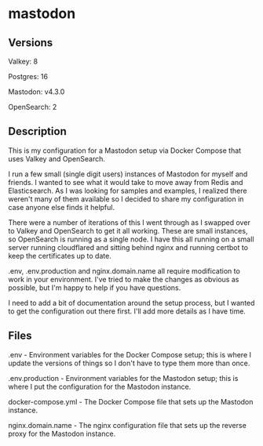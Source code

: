 # mastodon

## Versions

Valkey: 8

Postgres: 16

Mastodon: v4.3.0

OpenSearch: 2

## Description

This is my configuration for a Mastodon setup via Docker Compose that uses Valkey and OpenSearch.

I run a few small (single digit users) instances of Mastodon for myself and friends. I wanted to see what it would take to move away from Redis and Elasticsearch. As I was looking for samples and examples, I realized there weren't many of them available so I decided to share my configuration in case anyone else finds it helpful.

There were a number of iterations of this I went through as I swapped over to Valkey and OpenSearch to get it all working. These are small instances, so OpenSearch is running as a single node. I have this all running on a small server running cloudflared and sitting behind nginx and running certbot to keep the certificates up to date.

.env, .env.production and nginx.domain.name all require modification to work in your environment. I've tried to make the changes as obvious as possible, but I'm happy to help if you have questions.

I need to add a bit of documentation around the setup process, but I wanted to get the configuration out there first. I'll add more details as I have time.

## Files

.env - Environment variables for the Docker Compose setup; this is where I update the versions of things so I don't have to type them more than once.

.env.production - Environment variables for the Mastodon setup; this is where I put the configuration for the Mastodon instance.

docker-compose.yml - The Docker Compose file that sets up the Mastodon instance.

nginx.domain.name - The nginx configuration file that sets up the reverse proxy for the Mastodon instance.
